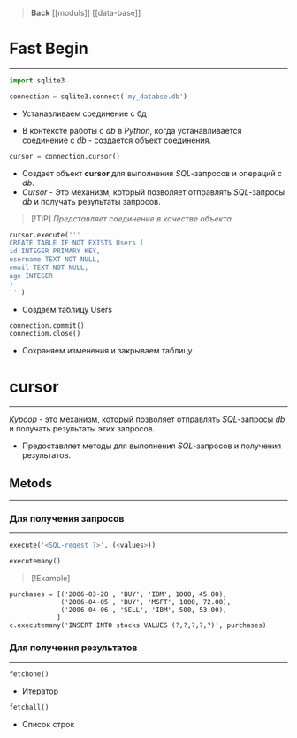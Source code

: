 > **Back**
> [[moduls]]
> [[data-base]]
# Fast Begin
---
```python
import sqlite3
```

```python
connection = sqlite3.connect('my_databse.db')
```
- Устанавливаем соединение с бд
* В контексте работы с *db* в *Python*, когда устанавливается соединение с *db* - создается объект соединения.

```python
cursor = connection.cursor()
```
- Создает объект **cursor** для выполнения *SQL*-запросов и операций с *db*.
- *Cursor* - Это механизм, который позволяет отправлять *SQL*-запросы *db* и получать результаты запросов.
> [!TIP] *Представляет соединение в качестве объекта.*

```python
cursor.execute('''
CREATE TABLE IF NOT EXISTS Users (
id INTEGER PRIMARY KEY,
username TEXT NOT NULL,
email TEXT NOT NULL,
age INTEGER
)
''')
```
- Создаем таблицу Users

```python
connection.commit()
connectiom.close()
```
- Сохраняем изменения и закрываем таблицу





# cursor #
---
*Курсор* - это механизм, который позволяет отправлять *SQL*-запросы *db* и получать результаты этих запросов. 
- Предоставляет методы для выполнения *SQL*-запросов и получения результатов. 

## Metods ##
---

### Для получения запросов ###
---
```python
execute('<SQL-reqest ?>', (<values>))
```

```python
executemany()
```

>[!Example]
```sqlite
purchases = [('2006-03-28', 'BUY', 'IBM', 1000, 45.00),
             ('2006-04-05', 'BUY', 'MSFT', 1000, 72.00),
             ('2006-04-06', 'SELL', 'IBM', 500, 53.00),
            ]
c.executemany('INSERT INTO stocks VALUES (?,?,?,?,?)', purchases)
```


### Для получения результатов ###
---
```python
fetchone()
```
- Итератор

```python
fetchall()
```
- Список строк
